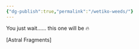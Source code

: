 ```yaml
---
{"dg-publish":true,"permalink":"/wetiko-weeds/"}
---
```


You just wait...... this one will be 🔥

[Astral Fragments]